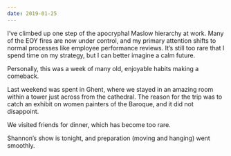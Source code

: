 ```yaml
---
date: 2019-01-25
---
```


I’ve climbed up one step of the apocryphal Maslow hierarchy at work. Many of the EOY fires are now under control, and my primary attention shifts to normal processes like employee performance reviews. It’s still too rare that I spend time on my strategy, but I can better imagine a calm future.

Personally, this was a week of many old, enjoyable habits making a comeback.

Last weekend was spent in Ghent, where we stayed in an amazing room within a tower just across from the cathedral. The reason for the trip was to catch an exhibit on women painters of the Baroque, and it did not disappoint.

We visited friends for dinner, which has become too rare.

Shannon’s show is tonight, and preparation (moving and hanging) went smoothly.
